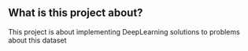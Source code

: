 ## What is this project about?
This project is about implementing DeepLearning solutions to problems about this dataset
